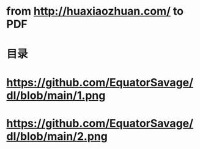 # from http://huaxiaozhuan.com/ to PDF
# 目录 
# https://github.com/EquatorSavage/dl/blob/main/1.png  
# https://github.com/EquatorSavage/dl/blob/main/2.png
